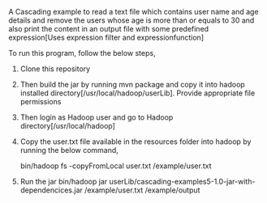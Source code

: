 A Cascading example to read a text file which contains user name and age details and remove the users whose age is more than or equals to 30
and also print the content in an output file with some predefined expression[Uses expression filter and expressionfunction]

To run this program, follow the below steps,

1. Clone this repository

2. Then build the jar by running mvn package and copy it into hadoop installed directory[/usr/local/hadoop/userLib]. Provide appropriate file permissions

3. Then login as Hadoop user and go to Hadoop directory[/usr/local/hadoop]

4. Copy the user.txt file available in the resources folder into hadoop by running the below command,

      bin/hadoop fs -copyFromLocal user.txt /example/user.txt

5. Run the jar
    bin/hadoop jar userLib/cascading-examples5-1.0-jar-with-dependencices.jar /example/user.txt /example/output
